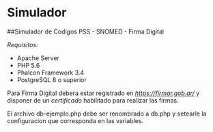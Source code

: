 # Simulador
##Simulador de Codigos PSS - SNOMED - Firma Digital

*Requisitos:*
- Apache Server
- PHP 5.6
- Phalcon Framework 3.4
- PostgreSQL 8 o superior

Para Firma Digital debera estar registrado en *https://firmar.gob.ar/* y disponer de un *certificado* habilitado para realizar las firmas.

El archivo db-ejemplo.php debe ser renombrado a db.php y setearle la configuracion que corresponda en las variables.
